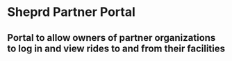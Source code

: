 # Sheprd Partner Portal

## Portal to allow owners of partner organizations to log in and view rides to and from their facilities
